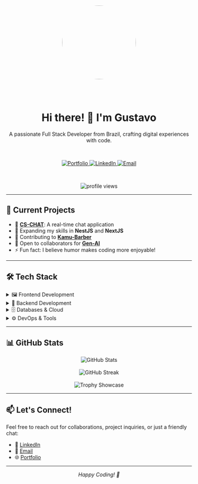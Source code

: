<div align="center">

  <img src="https://media.giphy.com/media/v1.Y2lkPTc5MGI3NjExZ3NzbWlub2Nzc3RoejhjYXk3aGpiNjl0dTViYnZ2ZmZ5bjl5dDl2cSZlcD12MV9pbnRlcm5hbF9naWZfYnlfaWQmY3Q9Zw/qgQUggAC3Pfv687qPC/giphy.gif" width="200" height="200" style="border-radius: 50%" />

  <br><br>

  <h1>Hi there! 👋 I'm Gustavo</h1>

  <p>
    A passionate Full Stack Developer from Brazil, crafting digital experiences with code.
  </p>

  <br>

  <p>
    <a href="https://gustavosantana.netlify.app/" target="_blank">
      <img src="https://img.shields.io/badge/Portfolio-FF5722?style=for-the-badge&logo=google-chrome&logoColor=white" alt="Portfolio"/>
    </a>
    <a href="https://www.linkedin.com/in/gustavo-de-santana-barbosa/" target="_blank">
      <img src="https://img.shields.io/badge/LinkedIn-0077B5?style=for-the-badge&logo=linkedin&logoColor=white" alt="LinkedIn"/>
    </a>
    <a href="mailto:gustavosantana559@gmail.com">
      <img src="https://img.shields.io/badge/Email-D14836?style=for-the-badge&logo=gmail&logoColor=white" alt="Email"/>
    </a>
  </p>

  <br>

  <p>
    <img src="https://komarev.com/ghpvc/?username=gustavosantana-034&label=Profile%20views&color=0e75b6&style=flat" alt="profile views"/>
  </p>

</div>

---

## 🚀 Current Projects

- 🔭 **[CS-CHAT](https://cs-chat-1.onrender.com/)**: A real-time chat application  
- 🌱 Expanding my skills in **NestJS** and **NextJS**  
- 👯 Contributing to **[Kamu-Barber](https://app.netlify.com/sites/kamubarbearia/overview)**  
- 🤝 Open to collaborators for **[Gen-AI](https://github.com/gustavosantana-034/gen-ai)**  
- ⚡ Fun fact: I believe humor makes coding more enjoyable!

---

## 🛠️ Tech Stack

<details>
  <summary>🖼️ Frontend Development</summary>
  <br>
  - React.js / Next.js  
  - TypeScript  
  - Tailwind CSS  
  - SASS  
  - HTML5 & CSS3
</details>

<details>
  <summary>🔧 Backend Development</summary>
  <br>
  - Node.js / NestJS  
  - Python  
  - PHP  
  - GraphQL  
  - RESTful APIs
</details>

<details>
  <summary>🗄️ Databases & Cloud</summary>
  <br>
  - PostgreSQL  
  - MongoDB  
  - MySQL  
  - AWS  
  - Google Cloud Platform  
  - Firebase
</details>

<details>
  <summary>⚙️ DevOps & Tools</summary>
  <br>
  - Docker  
  - Kubernetes  
  - Linux  
  - Git  
  - NGINX  
  - CI/CD
</details>

---

## 📊 GitHub Stats

<div align="center">
  <img src="https://github-readme-stats.vercel.app/api?username=gustavosantana-034&show_icons=true&theme=radical" alt="GitHub Stats" />
  <br><br>
  <img src="https://github-readme-streak-stats.herokuapp.com/?user=gustavosantana-034&theme=radical" alt="GitHub Streak" />
  <br><br>
  <img src="https://github-profile-trophy.vercel.app/?username=gustavosantana-034&theme=radical&row=1&column=6" alt="Trophy Showcase" />
</div>

---

## 📫 Let's Connect!

Feel free to reach out for collaborations, project inquiries, or just a friendly chat:

- 💼 [LinkedIn](https://www.linkedin.com/in/gustavo-de-santana-barbosa/)  
- 📧 [Email](mailto:gustavosantana559@gmail.com)  
- 🌐 [Portfolio](https://gustavosantana.netlify.app/)

---

<div align="center">
  <i>Happy Coding! 🚀</i>
</div>
